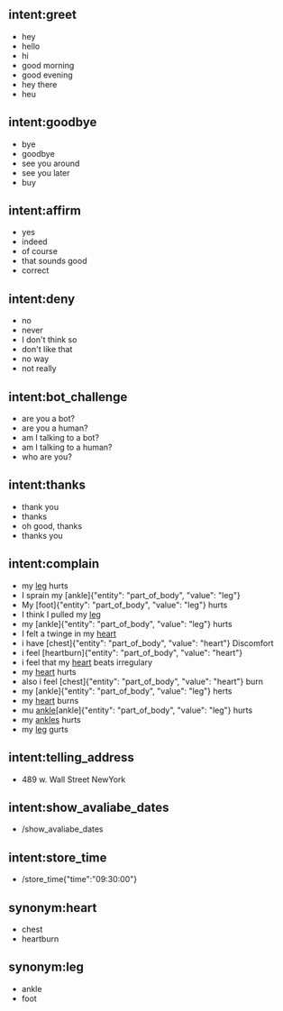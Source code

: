 ## intent:greet
- hey
- hello
- hi
- good morning
- good evening
- hey there
- heu

## intent:goodbye
- bye
- goodbye
- see you around
- see you later
- buy

## intent:affirm
- yes
- indeed
- of course
- that sounds good
- correct

## intent:deny
- no
- never
- I don't think so
- don't like that
- no way
- not really

## intent:bot_challenge
- are you a bot?
- are you a human?
- am I talking to a bot?
- am I talking to a human?
- who are you?

## intent:thanks
- thank you
- thanks
- oh good, thanks
- thanks you

## intent:complain
- my [leg](part_of_body) hurts
- I sprain my [ankle]{"entity": "part_of_body", "value": "leg"}
- My [foot]{"entity": "part_of_body", "value": "leg"} hurts
- I think I pulled my [leg](part_of_body)
- my [ankle]{"entity": "part_of_body", "value": "leg"} hurts
- I felt a twinge in my [heart](part_of_body)
- i have [chest]{"entity": "part_of_body", "value": "heart"} Discomfort
- i feel [heartburn]{"entity": "part_of_body", "value": "heart"}
- i feel that my [heart](part_of_body) beats irregulary
- my [heart](part_of_body) hurts
- also i feel [chest]{"entity": "part_of_body", "value": "heart"} burn
- my [ankle]{"entity": "part_of_body", "value": "leg"} herts
- my [heart](part_of_body) burns
- mu [ankle](part_of_body)[ankle]{"entity": "part_of_body", "value": "leg"} hurts
- my [ankles](part_of_body) hurts
- my [leg](part_of_body) gurts

## intent:telling_address
- 489 w. Wall Street NewYork

## intent:show_avaliabe_dates
- /show_avaliabe_dates

## intent:store_time
- /store_time{"time":"09:30:00"}

## synonym:heart
- chest
- heartburn

## synonym:leg
- ankle
- foot
